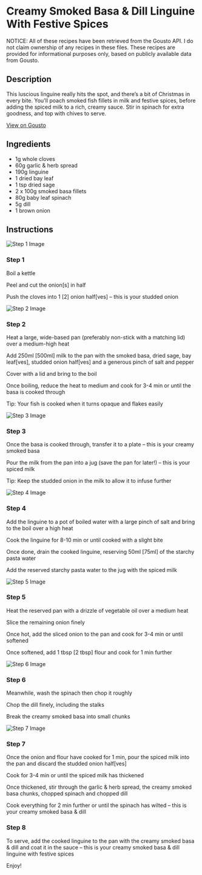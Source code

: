 # Creamy Smoked Basa & Dill Linguine With Festive Spices

NOTICE: All of these recipes have been retrieved from the Gousto API. I do not claim ownership of any recipes in these files. These recipes are provided for informational purposes only, based on publicly available data from Gousto.

## Description

This luscious linguine really hits the spot, and there’s a bit of Christmas in every bite. You'll poach smoked fish fillets in milk and festive spices, before adding the spiced milk to a rich, creamy sauce. Stir in spinach for extra goodness, and top with chives to serve.

[View on Gousto](https://www.gousto.co.uk/recipes/cookbook/creamy-smoked-basa-dill-linguine-with-festive-spices)

## Ingredients

- 1g whole cloves
- 60g garlic & herb spread
- 190g linguine
- 1 dried bay leaf
- 1 tsp dried sage
- 2 x 100g smoked basa fillets
- 80g baby leaf spinach
- 5g dill
- 1 brown onion

## Instructions

![Step 1 Image](https://production-media.gousto.co.uk/cms/recipe-step-image/step-1-1631107555731-x200.jpg)

### Step 1

Boil a kettle

Peel and cut the onion<span class="text-danger">[s]</span> in half

Push the cloves into 1 <span class="text-danger">[2]</span> onion half<span class="text-danger">[ves] </span>–<span class="text-danger"> </span>this is your studded onion

![Step 2 Image](https://production-media.gousto.co.uk/cms/recipe-step-image/step-2-1631107561056-x200.jpg)

### Step 2

Heat a large, wide-based pan (preferably non-stick with a matching lid) over a medium-high heat

Add 250ml<span class="text-danger"> [500ml]</span> milk to the pan with the smoked basa, dried sage, bay leaf<span class="text-danger">[ves]</span>, studded onion half<span class="text-danger">[ves]</span> and a generous pinch of salt and pepper

Cover with a lid and bring to the boil

Once boiling, reduce the heat to medium and cook for 3-4 min or until the basa is cooked through

Tip: Your fish is cooked when it turns opaque and flakes easily

![Step 3 Image](https://production-media.gousto.co.uk/cms/recipe-step-image/step-3-1631107565498-x200.jpg)

### Step 3

Once the basa is cooked through, transfer it to a plate – this is your creamy smoked basa

Pour the milk from the pan into a jug (save the pan for later!) – this is your spiced milk

Tip: Keep the studded onion in the milk to allow it to infuse further

![Step 4 Image](https://production-media.gousto.co.uk/cms/recipe-step-image/step-4-1631107569503-x200.jpg)

### Step 4

Add the linguine to a pot of boiled water with a large pinch of salt and bring to the boil over a high heat

Cook the linguine for 8-10 min or until cooked with a slight bite

Once done, drain the cooked linguine, reserving 50ml <span class="text-danger">[75ml]</span> of the starchy pasta water

Add the reserved starchy pasta water to the jug with the spiced milk

![Step 5 Image](https://production-media.gousto.co.uk/cms/recipe-step-image/step-5-1631107574439-x200.jpg)

### Step 5

Heat the reserved pan with a drizzle of vegetable oil over a medium heat

Slice the remaining onion finely

Once hot, add the sliced onion to the pan and cook for 3-4 min or until softened

Once softened, add 1 tbsp <span class="text-danger">[2 tbsp] </span>flour and cook for 1 min further

![Step 6 Image](https://production-media.gousto.co.uk/cms/recipe-step-image/step-6-1631107578863-x200.jpg)

### Step 6

Meanwhile, wash the spinach then chop it roughly

Chop the dill finely, including the stalks

Break the creamy smoked basa into small chunks

![Step 7 Image](https://production-media.gousto.co.uk/cms/recipe-step-image/step-7-1631107583257-x200.jpg)

### Step 7

Once the onion and flour have cooked for 1 min, pour the spiced milk into the pan and discard the studded onion half<span class="text-danger">[ves]</span>

Cook for 3-4 min or until the spiced milk has thickened

Once thickened, stir through the garlic & herb spread, the creamy smoked basa chunks, chopped spinach and chopped dill

Cook everything for 2 min further or until the spinach has wilted – this is your creamy smoked basa & dill

### Step 8

To serve, add the cooked linguine to the pan with the creamy smoked basa & dill and coat it in the sauce – this is your creamy smoked basa & dill linguine with festive spices

Enjoy!

